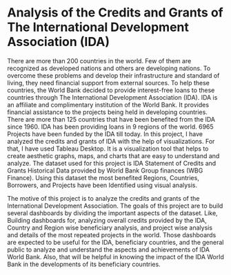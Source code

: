 # Analysis of the Credits and Grants of The International Development Association (IDA)

There are more than 200 countries in the world. Few of them are recognized as developed
nations and others are developing nations. To overcome these problems and develop their
infrastructure and standard of living, they need financial support from external sources. To help
these countries, the World Bank decided to provide interest-free loans to these countries through
The International Development Association (IDA). IDA is an affiliate and complimentary
institution of the World Bank. It provides financial assistance to the projects being held in
developing countries. There are more than 125 countries that have been benefited from
the IDA since 1960. IDA has been providing loans in 9 regions of the world. 6965 Projects have
been funded by the IDA till today.
In this project, I have analyzed the credits and grants of IDA with the help of
visualizations. For that, I have used Tableau Desktop. It is a visualization tool that helps to create
aesthetic graphs, maps, and charts that are easy to understand and analyze. The dataset used for
this project is IDA Statement of Credits and Grants Historical Data provided by World Bank
Group finances (WBG Finance). Using this dataset the most benefited Regions, Countries,
Borrowers, and Projects have been Identified using visual analysis.

  The motive of this project is to analyze the credits and grants of the International
Development Association. The goals of this project are to build several dashboards by
dividing the important aspects of the dataset. Like, Building dashboards for, analyzing
overall credits provided by the IDA, Country and Region wise beneficiary analysis, and
project wise analysis and details of the most repeated projects in the world. Those dashboards
are expected to be useful for the IDA, beneficiary countries, and the general public to analyze
and understand the aspects and achievements of IDA World Bank. Also, that will be helpful
in knowing the impact of the IDA World Bank in the developments of its beneficiary
countries.
